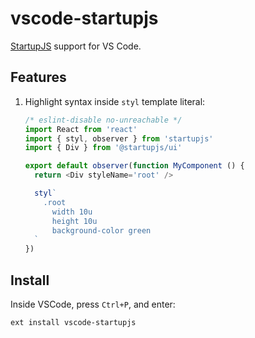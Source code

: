 # vscode-startupjs

[StartupJS](https://github.com/startupjs/startupjs) support for VS Code.

## Features

1. Highlight syntax inside `styl` template literal:

    ```js
    /* eslint-disable no-unreachable */
    import React from 'react'
    import { styl, observer } from 'startupjs'
    import { Div } from '@startupjs/ui'

    export default observer(function MyComponent () {
      return <Div styleName='root' />

      styl`
        .root
          width 10u
          height 10u
          background-color green
      `
    })
    ```

## Install

Inside VSCode, press `Ctrl+P`, and enter:

```
ext install vscode-startupjs
```
